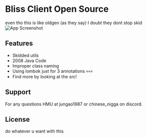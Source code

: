 
# Bliss Client Open Source

even tho this is like oldgen (as they say) I doubt they dont stop skid
![App Screenshot](https://hdanime.org/cipher/privatedontdeletepls/xaxa.png)






## Features

- Skidded utils
- 2008 Java Code
- Improper class naming
- Using lombok just for 3 annotations 💀💀💀
- Find more by looking at the src!



## Support

For any questions HMU at jungao1987 or chinese_nigga on discord.


## License

do whatever u want with this

